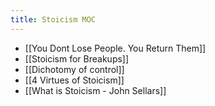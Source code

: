 ```yaml
---
title: Stoicism MOC
---
```


- [[You Dont Lose People. You Return Them]]
- [[Stoicism for Breakups]]
- [[Dichotomy of control]]
- [[4 Virtues of Stoicism]]
- [[What is Stoicism - John Sellars]]